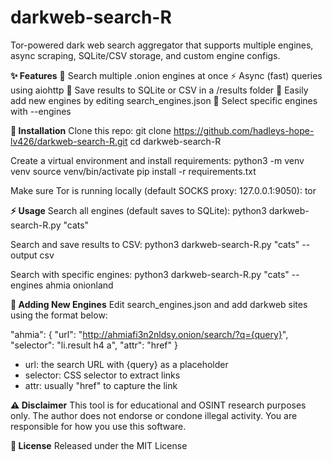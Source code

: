 # darkweb-search-R
Tor-powered dark web search aggregator that supports multiple engines, async scraping, SQLite/CSV storage, and custom engine configs.

**✨ Features**
🔎 Search multiple .onion engines at once
⚡ Async (fast) queries using aiohttp
💾 Save results to SQLite or CSV in a /results folder
🧩 Easily add new engines by editing search_engines.json
🎯 Select specific engines with --engines

**🚀 Installation**
Clone this repo:
git clone https://github.com/hadleys-hope-lv426/darkweb-search-R.git
cd darkweb-search-R

Create a virtual environment and install requirements:
python3 -m venv venv
source venv/bin/activate
pip install -r requirements.txt

Make sure Tor is running locally (default SOCKS proxy: 127.0.0.1:9050):
tor

**⚡ Usage**
Search all engines (default saves to SQLite):
python3 darkweb-search-R.py "cats"

Search and save results to CSV:
python3 darkweb-search-R.py "cats" --output csv

Search with specific engines:
python3 darkweb-search-R.py "cats" --engines ahmia onionland

**🔧 Adding New Engines**
Edit search_engines.json and add darkweb sites using the format below:

"ahmia": {
  "url": "http://ahmiafi3n2nldsy.onion/search/?q={query}",
  "selector": "li.result h4 a",
  "attr": "href"
}

* url: the search URL with {query} as a placeholder
* selector: CSS selector to extract links
* attr: usually "href" to capture the link

**⚠️ Disclaimer**
This tool is for educational and OSINT research purposes only.
The author does not endorse or condone illegal activity. You are responsible for how you use this software.

**📜 License**
Released under the MIT License

